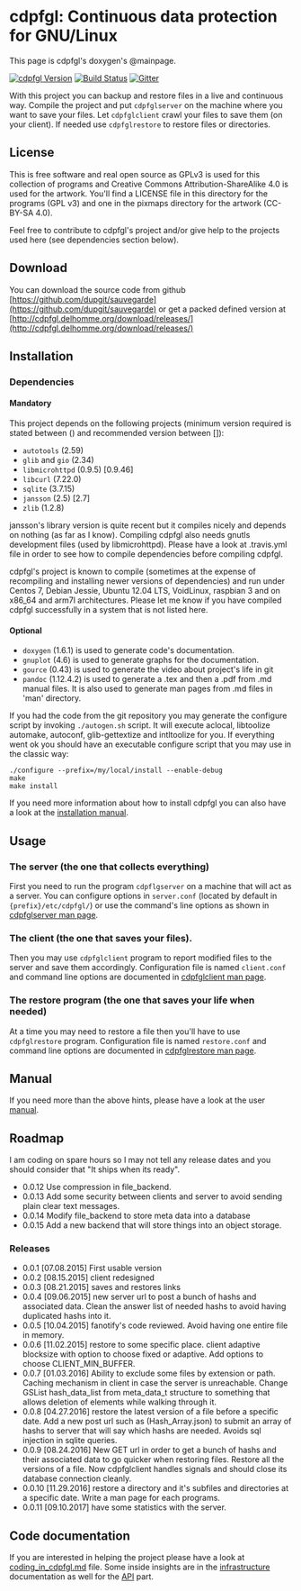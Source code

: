 # cdpfgl: Continuous data protection for GNU/Linux

This page is cdpfgl's doxygen's @mainpage.

[![cdpfgl Version](https://badge.fury.io/gh/dupgit%2Fsauvegarde.svg)](https://badge.fury.io/gh/dupgit%2Fsauvegarde)
[![Build Status](https://travis-ci.org/dupgit/sauvegarde.svg?branch=master)](https://travis-ci.org/dupgit/sauvegarde)
[![Gitter](https://badges.gitter.im/dupgit/sauvegarde.svg)](https://gitter.im/dupgit/sauvegarde?utm_source=badge&utm_medium=badge&utm_campaign=pr-badge)

With this project you can backup and restore files in a live and continuous
way. Compile the project and put `cdpfglserver` on the machine where you want to
save your files. Let `cdpfglclient` crawl your files to save them (on your client). 
If needed use `cdpfglrestore` to restore files or directories.

## License

This is free software and real open source as GPLv3 is used for this
collection of programs and Creative Commons Attribution-ShareAlike 4.0
is used for the artwork. You'll find a LICENSE file in this directory
for the programs (GPL v3) and one in the pixmaps directory for the artwork
(CC-BY-SA 4.0).

Feel free to contribute to cdpfgl's project and/or give help to the
projects used here (see dependencies section below).

## Download

You can download the source code from github [https://github.com/dupgit/sauvegarde](https://github.com/dupgit/sauvegarde) 
or get a packed defined version at [http://cdpfgl.delhomme.org/download/releases/](http://cdpfgl.delhomme.org/download/releases/)

## Installation

### Dependencies

#### Mandatory

This project depends on the following projects (minimum version required is
stated between () and recommended version between []):

  * `autotools`      (2.59)
  * `glib` and `gio` (2.34)
  * `libmicrohttpd`  (0.9.5)  [0.9.46]
  * `libcurl`        (7.22.0)
  * `sqlite`         (3.7.15)
  * `jansson`        (2.5)    [2.7]
  * `zlib`           (1.2.8)

jansson's library version is quite recent but it compiles nicely and
depends on nothing (as far as I know).
Compiling cdpfgl also needs gnutls development files (used by
libmicrohttpd). Please have a look at .travis.yml file in order to see how
to compile dependencies before compiling cdpfgl.

cdpfgl's project is known to compile (sometimes at the expense of
recompiling and installing newer versions of dependencies) and run under
Centos 7, Debian Jessie, Ubuntu 12.04 LTS, VoidLinux, raspbian 3 and
on x86_64 and arm7l architectures. Please let me know if you have compiled
cdpfgl successfully in a system that is not listed here.

#### Optional

  * `doxygen` (1.6.1) is used to generate code's documentation.
  * `gnuplot` (4.6) is used to generate graphs for the documentation.
  * `gource`  (0.43) is used to generate the video about project's life in
              git
  * `pandoc`  (1.12.4.2) is used to generate a .tex and then a .pdf from
              .md manual files. It is also used to generate man pages from
              .md files in 'man' directory.


If you had the code from the git repository you may generate the configure
script by invoking `./autogen.sh` script. It will execute aclocal, libtoolize
automake, autoconf, glib-gettextize and intltoolize for you. If everything
went ok you should have an executable configure script that you may use
in the classic way:

    ./configure --prefix=/my/local/install --enable-debug
    make
    make install

If you need more information about how to install cdpfgl you can
also have a look at the [installation manual](manual/installation.md).

## Usage

### The server (the one that collects everything)

First you need to run the program `cdpflgserver` on a machine that will act as
a server. You can configure options in `server.conf` (located by default
in `{prefix}/etc/cdpfgl/`) or use the command's line options as shown in
[cdpfglserver man page](man/cdpfglserver.md).

### The client (the one that saves your files).

Then you may use `cdpfglclient` program to report modified files to the server
and save them accordingly. Configuration file is named `client.conf` and
command line options are documented in [cdpfglclient man page](man/cdpfglclient.md).

### The restore program (the one that saves your life when needed)

At a time you may need to restore a file then you'll have to use `cdpfglrestore`
program. Configuration file is named `restore.conf` and command line
options are documented in [cdpfglrestore man page](man/cdpfglrestore.md).

## Manual

If you need more than the above hints, please have a look at the user
[manual](manual/installation.md).

## Roadmap

I am coding on spare hours so I may not tell any release dates and you
should consider that "It ships when its ready".

  * 0.0.12 Use compression in file_backend.
  * 0.0.13 Add some security between clients and server to avoid sending
           plain clear text messages.
  * 0.0.14 Modify file_backend to store meta data into a database
  * 0.0.15 Add a new backend that will store things into an object storage.

### Releases

  * 0.0.1  [07.08.2015] First usable version
  * 0.0.2  [08.15.2015] client redesigned
  * 0.0.3  [08.21.2015] saves and restores links
  * 0.0.4  [09.06.2015] new server url to post a bunch of hashs and
                        associated data. Clean the answer list of needed
                        hashs to avoid having duplicated hashs into it.
  * 0.0.5  [10.04.2015] fanotify's code reviewed. Avoid having one entire
                        file in memory.
  * 0.0.6  [11.02.2015] restore to some specific place. client adaptive
                        blocksize with option to choose fixed or adaptive.
                        Add options to choose CLIENT_MIN_BUFFER.
  * 0.0.7  [01.03.2016] Ability to exclude some files by extension or path.
                        Caching mechanism in client in case the server is
                        unreachable. Change GSList hash_data_list from
                        meta_data_t structure to something that allows
                        deletion of elements while walking through it.
  * 0.0.8  [04.27.2016] restore the latest version of a file before a
                        specific date. Add a new post url such as
                        (Hash_Array.json) to submit an array of hashs to
                        server that will say which hashs are needed.
                        Avoids sql injection in sqlite queries.
  * 0.0.9  [08.24.2016] New GET url in order to get a bunch of hashs and
                        their associated data to go quicker when restoring
                        files. Restore all the versions of a file. Now
                        cdpfglclient handles signals and should close its
                        database connection cleanly.
  * 0.0.10 [11.29.2016] restore a directory and it's subfiles and directories 
                        at a specific date. Write a man page for each programs.
  * 0.0.11 [09.10.2017] have some statistics with the server.

                      
## Code documentation

If you are interested in helping the project please have a look at
[coding_in_cdpfgl.md](docs/coding_in_cdpfgl.md) file. Some
inside insights are in the [infrastructure](docs/infrastructure.md)
documentation as well for the [API](docs/API.md) part.

